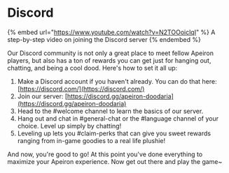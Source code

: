 # Discord

{% embed url="https://www.youtube.com/watch?v=N2TOOoiclqI" %}
A step-by-step video on joining the Discord server
{% endembed %}

Our Discord community is not only a great place to meet fellow Apeiron players, but also has a ton of rewards you can get just for hanging out, chatting, and being a cool dood. Here's how to set it all up:&#x20;

1. Make a Discord account if you haven't already. You can do that here: [https://discord.com/](https://discord.com/)
2. Join our server: [https://discord.gg/apeiron-doodaria](https://discord.gg/apeiron-doodaria)
3. Head to the #welcome channel to learn the basics of our server.&#x20;
4. Hang out and chat in #general-chat or the #language channel of your choice. Level up simply by chatting!
5. Leveling up lets you #claim-perks that can give you sweet rewards ranging from in-game goodies to a real life plushie!

And now, you're good to go! At this point you've done everything to maximize your Apeiron experience. Now get out there and play the game\~
